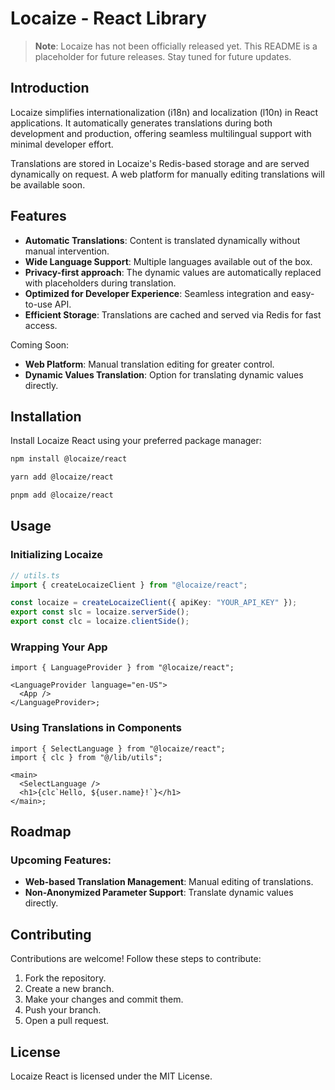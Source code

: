 # Locaize - React Library

> **Note**: Locaize has not been officially released yet. This README is a placeholder for future releases. Stay tuned for future updates.

## Introduction

Locaize simplifies internationalization (i18n) and localization (l10n) in React applications. It automatically generates translations during both development and production, offering seamless multilingual support with minimal developer effort.

Translations are stored in Locaize's Redis-based storage and are served dynamically on request. A web platform for manually editing translations will be available soon.

## Features

- **Automatic Translations**: Content is translated dynamically without manual intervention.
- **Wide Language Support**: Multiple languages available out of the box.
- **Privacy-first approach**: The dynamic values are automatically replaced with placeholders during translation.
- **Optimized for Developer Experience**: Seamless integration and easy-to-use API.
- **Efficient Storage**: Translations are cached and served via Redis for fast access.

Coming Soon:

- **Web Platform**: Manual translation editing for greater control.
- **Dynamic Values Translation**: Option for translating dynamic values directly.

## Installation

Install Locaize React using your preferred package manager:

```bash
npm install @locaize/react
```

```bash
yarn add @locaize/react
```

```bash
pnpm add @locaize/react
```

## Usage

### Initializing Locaize

```typescript
// utils.ts
import { createLocaizeClient } from "@locaize/react";

const locaize = createLocaizeClient({ apiKey: "YOUR_API_KEY" });
export const slc = locaize.serverSide();
export const clc = locaize.clientSide();
```

### Wrapping Your App

```tsx
import { LanguageProvider } from "@locaize/react";

<LanguageProvider language="en-US">
  <App />
</LanguageProvider>;
```

### Using Translations in Components

```tsx
import { SelectLanguage } from "@locaize/react";
import { clc } from "@/lib/utils";

<main>
  <SelectLanguage />
  <h1>{clc`Hello, ${user.name}!`}</h1>
</main>;
```

## Roadmap

### Upcoming Features:

- **Web-based Translation Management**: Manual editing of translations.
- **Non-Anonymized Parameter Support**: Translate dynamic values directly.

## Contributing

Contributions are welcome! Follow these steps to contribute:

1. Fork the repository.
2. Create a new branch.
3. Make your changes and commit them.
4. Push your branch.
5. Open a pull request.

## License

Locaize React is licensed under the MIT License.


